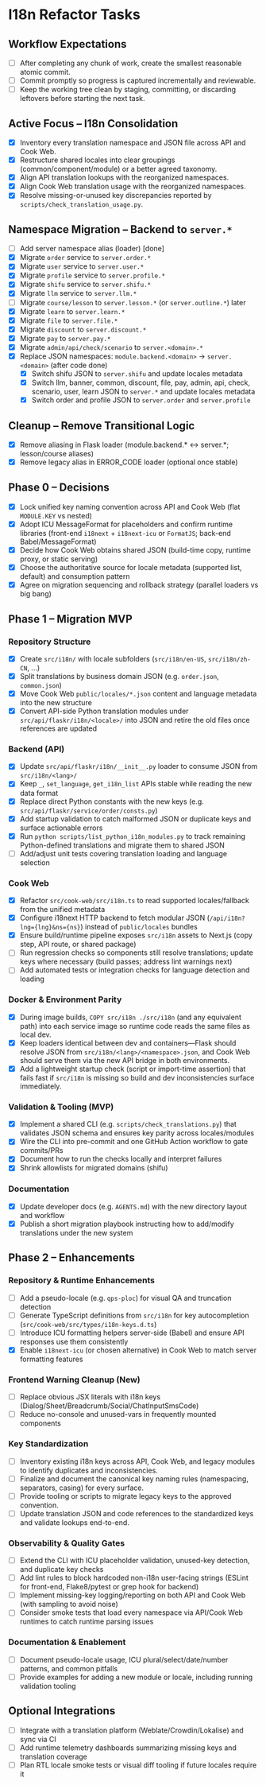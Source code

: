 # I18n Refactor Tasks

## Workflow Expectations
- [ ] After completing any chunk of work, create the smallest reasonable atomic commit.
- [ ] Commit promptly so progress is captured incrementally and reviewable.
- [ ] Keep the working tree clean by staging, committing, or discarding leftovers before starting the next task.

## Active Focus – I18n Consolidation
- [x] Inventory every translation namespace and JSON file across API and Cook Web.
- [x] Restructure shared locales into clear groupings (common/component/module) or a better agreed taxonomy.
- [x] Align API translation lookups with the reorganized namespaces.
- [x] Align Cook Web translation usage with the reorganized namespaces.
- [x] Resolve missing-or-unused key discrepancies reported by `scripts/check_translation_usage.py`.

## Namespace Migration – Backend to `server.*`
- [ ] Add server namespace alias (loader) [done]
- [x] Migrate `order` service to `server.order.*`
- [x] Migrate `user` service to `server.user.*`
- [x] Migrate `profile` service to `server.profile.*`
- [x] Migrate `shifu` service to `server.shifu.*`
- [x] Migrate `llm` service to `server.llm.*`
- [ ] Migrate `course/lesson` to `server.lesson.*` (or `server.outline.*`) later
- [x] Migrate `learn` to `server.learn.*`
- [x] Migrate `file` to `server.file.*`
- [x] Migrate `discount` to `server.discount.*`
- [x] Migrate `pay` to `server.pay.*`
- [x] Migrate `admin/api/check/scenario` to `server.<domain>.*`
- [x] Replace JSON namespaces: `module.backend.<domain>` -> `server.<domain>` (after code done)
  - [x] Switch shifu JSON to `server.shifu` and update locales metadata
  - [x] Switch llm, banner, common, discount, file, pay, admin, api, check, scenario, user, learn JSON to `server.*` and update locales metadata
  - [x] Switch order and profile JSON to `server.order` and `server.profile`

## Cleanup – Remove Transitional Logic
- [x] Remove aliasing in Flask loader (module.backend.* <-> server.*; lesson/course aliases)
- [x] Remove legacy alias in ERROR_CODE loader (optional once stable)

## Phase 0 – Decisions
- [x] Lock unified key naming convention across API and Cook Web (flat `MODULE.KEY` vs nested)
- [x] Adopt ICU MessageFormat for placeholders and confirm runtime libraries (front-end `i18next` + `i18next-icu` or `FormatJS`; back-end Babel/MessageFormat)
- [x] Decide how Cook Web obtains shared JSON (build-time copy, runtime proxy, or static serving)
- [x] Choose the authoritative source for locale metadata (supported list, default) and consumption pattern
- [x] Agree on migration sequencing and rollback strategy (parallel loaders vs big bang)

## Phase 1 – Migration MVP

### Repository Structure
- [x] Create `src/i18n/` with locale subfolders (`src/i18n/en-US`, `src/i18n/zh-CN`, ...)
- [x] Split translations by business domain JSON (e.g. `order.json`, `common.json`)
- [x] Move Cook Web `public/locales/*.json` content and language metadata into the new structure
- [x] Convert API-side Python translation modules under `src/api/flaskr/i18n/<locale>/` into JSON and retire the old files once references are updated

### Backend (API)
- [x] Update `src/api/flaskr/i18n/__init__.py` loader to consume JSON from `src/i18n/<lang>/`
- [x] Keep `_`, `set_language`, `get_i18n_list` APIs stable while reading the new data format
- [x] Replace direct Python constants with the new keys (e.g. `src/api/flaskr/service/order/consts.py`)
- [x] Add startup validation to catch malformed JSON or duplicate keys and surface actionable errors
- [x] Run `python scripts/list_python_i18n_modules.py` to track remaining Python-defined translations and migrate them to shared JSON
- [ ] Add/adjust unit tests covering translation loading and language selection

### Cook Web
- [x] Refactor `src/cook-web/src/i18n.ts` to read supported locales/fallback from the unified metadata
- [x] Configure i18next HTTP backend to fetch modular JSON (`/api/i18n?lng={lng}&ns={ns}`) instead of `public/locales` bundles
- [x] Ensure build/runtime pipeline exposes `src/i18n` assets to Next.js (copy step, API route, or shared package)
- [ ] Run regression checks so components still resolve translations; update keys where necessary (build passes; address lint warnings next)
- [ ] Add automated tests or integration checks for language detection and loading

### Docker & Environment Parity
- [x] During image builds, `COPY src/i18n ./src/i18n` (and any equivalent path) into each service image so runtime code reads the same files as local dev.
- [x] Keep loaders identical between dev and containers—Flask should resolve JSON from `src/i18n/<lang>/<namespace>.json`, and Cook Web should serve them via the new API bridge in both environments.
- [x] Add a lightweight startup check (script or import-time assertion) that fails fast if `src/i18n` is missing so build and dev inconsistencies surface immediately.

### Validation & Tooling (MVP)
- [x] Implement a shared CLI (e.g. `scripts/check_translations.py`) that validates JSON schema and ensures key parity across locales/modules
- [x] Wire the CLI into pre-commit and one GitHub Action workflow to gate commits/PRs
- [x] Document how to run the checks locally and interpret failures
 - [x] Shrink allowlists for migrated domains (shifu)

### Documentation
- [x] Update developer docs (e.g. `AGENTS.md`) with the new directory layout and workflow
- [x] Publish a short migration playbook instructing how to add/modify translations under the new system

## Phase 2 – Enhancements

### Repository & Runtime Enhancements
- [ ] Add a pseudo-locale (e.g. `qps-ploc`) for visual QA and truncation detection
- [ ] Generate TypeScript definitions from `src/i18n` for key autocompletion (`src/cook-web/src/types/i18n-keys.d.ts`)
- [ ] Introduce ICU formatting helpers server-side (Babel) and ensure API responses use them consistently
- [x] Enable `i18next-icu` (or chosen alternative) in Cook Web to match server formatting features

### Frontend Warning Cleanup (New)
- [ ] Replace obvious JSX literals with i18n keys (Dialog/Sheet/Breadcrumb/Social/ChatInputSmsCode)
- [ ] Reduce no-console and unused-vars in frequently mounted components

### Key Standardization
- [ ] Inventory existing i18n keys across API, Cook Web, and legacy modules to identify duplicates and inconsistencies.
- [ ] Finalize and document the canonical key naming rules (namespacing, separators, casing) for every surface.
- [ ] Provide tooling or scripts to migrate legacy keys to the approved convention.
- [ ] Update translation JSON and code references to the standardized keys and validate lookups end-to-end.

### Observability & Quality Gates
- [ ] Extend the CLI with ICU placeholder validation, unused-key detection, and duplicate key checks
- [ ] Add lint rules to block hardcoded non-i18n user-facing strings (ESLint for front-end, Flake8/pytest or grep hook for backend)
- [ ] Implement missing-key logging/reporting on both API and Cook Web (with sampling to avoid noise)
- [ ] Consider smoke tests that load every namespace via API/Cook Web runtimes to catch runtime parsing issues

### Documentation & Enablement
- [ ] Document pseudo-locale usage, ICU plural/select/date/number patterns, and common pitfalls
- [ ] Provide examples for adding a new module or locale, including running validation tooling

## Optional Integrations
- [ ] Integrate with a translation platform (Weblate/Crowdin/Lokalise) and sync via CI
- [ ] Add runtime telemetry dashboards summarizing missing keys and translation coverage
- [ ] Plan RTL locale smoke tests or visual diff tooling if future locales require it
